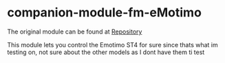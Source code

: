 # companion-module-fm-eMotimo

The original module can be found at [Repository](https://github.com/bitfocus/companion-module-emotimo-st4)

This module lets you control the Emotimo ST4 for sure since thats what im testing on, not sure about the other models as I dont have them ti test